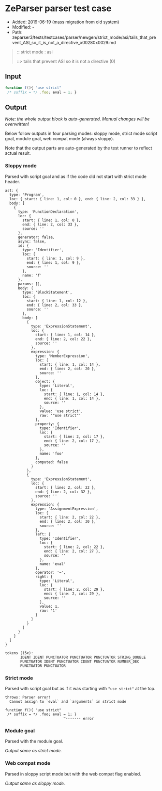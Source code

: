 # ZeParser parser test case

- Added: 2019-06-19 (mass migration from old system)
- Modified: -
- Path: zeparser3/tests/testcases/parser/newgen/strict_mode/asi/tails_that_prevent_ASI_so_it_is_not_a_directive_x00280x0029.md

> :: strict mode : asi
>
> ::> tails that prevent ASI so it is not a directive (0)

## Input

`````js
function f(){ "use strict" 
 /* suffix = */ .foo; eval = 1; }
`````

## Output

_Note: the whole output block is auto-generated. Manual changes will be overwritten!_

Below follow outputs in four parsing modes: sloppy mode, strict mode script goal, module goal, web compat mode (always sloppy).

Note that the output parts are auto-generated by the test runner to reflect actual result.

### Sloppy mode

Parsed with script goal and as if the code did not start with strict mode header.

`````
ast: {
  type: 'Program',
  loc: { start: { line: 1, col: 0 }, end: { line: 2, col: 33 } },
  body: [
    {
      type: 'FunctionDeclaration',
      loc: {
        start: { line: 1, col: 0 },
        end: { line: 2, col: 33 },
        source: ''
      },
      generator: false,
      async: false,
      id: {
        type: 'Identifier',
        loc: {
          start: { line: 1, col: 9 },
          end: { line: 1, col: 9 },
          source: ''
        },
        name: 'f'
      },
      params: [],
      body: {
        type: 'BlockStatement',
        loc: {
          start: { line: 1, col: 12 },
          end: { line: 2, col: 33 },
          source: ''
        },
        body: [
          {
            type: 'ExpressionStatement',
            loc: {
              start: { line: 1, col: 14 },
              end: { line: 2, col: 22 },
              source: ''
            },
            expression: {
              type: 'MemberExpression',
              loc: {
                start: { line: 1, col: 14 },
                end: { line: 2, col: 20 },
                source: ''
              },
              object: {
                type: 'Literal',
                loc: {
                  start: { line: 1, col: 14 },
                  end: { line: 1, col: 14 },
                  source: ''
                },
                value: 'use strict',
                raw: '"use strict"'
              },
              property: {
                type: 'Identifier',
                loc: {
                  start: { line: 2, col: 17 },
                  end: { line: 2, col: 17 },
                  source: ''
                },
                name: 'foo'
              },
              computed: false
            }
          },
          {
            type: 'ExpressionStatement',
            loc: {
              start: { line: 2, col: 22 },
              end: { line: 2, col: 32 },
              source: ''
            },
            expression: {
              type: 'AssignmentExpression',
              loc: {
                start: { line: 2, col: 22 },
                end: { line: 2, col: 30 },
                source: ''
              },
              left: {
                type: 'Identifier',
                loc: {
                  start: { line: 2, col: 22 },
                  end: { line: 2, col: 27 },
                  source: ''
                },
                name: 'eval'
              },
              operator: '=',
              right: {
                type: 'Literal',
                loc: {
                  start: { line: 2, col: 29 },
                  end: { line: 2, col: 29 },
                  source: ''
                },
                value: 1,
                raw: '1'
              }
            }
          }
        ]
      }
    }
  ]
}

tokens (15x):
       IDENT IDENT PUNCTUATOR PUNCTUATOR PUNCTUATOR STRING_DOUBLE
       PUNCTUATOR IDENT PUNCTUATOR IDENT PUNCTUATOR NUMBER_DEC
       PUNCTUATOR PUNCTUATOR
`````

### Strict mode

Parsed with script goal but as if it was starting with `"use strict"` at the top.

`````
throws: Parser error!
  Cannot assign to `eval` and `arguments` in strict mode

function f(){ "use strict" 
 /* suffix = */ .foo; eval = 1; }
                           ^------- error
`````


### Module goal

Parsed with the module goal.

_Output same as strict mode._

### Web compat mode

Parsed in sloppy script mode but with the web compat flag enabled.

_Output same as sloppy mode._

